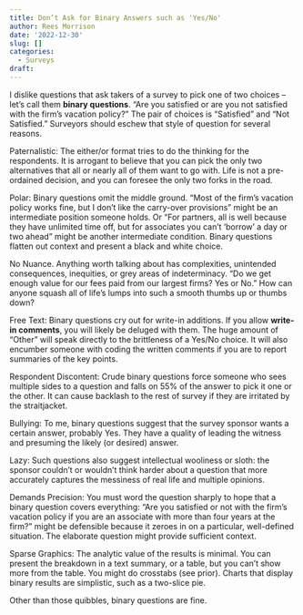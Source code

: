 ```yaml
---
title: Don’t Ask for Binary Answers such as 'Yes/No'
author: Rees Morrison
date: '2022-12-30'
slug: []
categories:
  - Surveys
draft: 
---
```


I dislike questions that ask takers of a survey to pick one of two choices – let’s call them **binary questions**.  “Are you satisfied or are you not satisfied with the firm’s vacation policy?”  The pair of choices is “Satisfied” and “Not Satisfied.”  Surveyors should eschew that style of question for several reasons.

Paternalistic: The either/or format tries to do the thinking for the respondents.  It is arrogant to believe that you can pick the only two alternatives that all or nearly all of them want to go with.  Life is not a pre-ordained decision, and you can foresee the only two forks in the road.

Polar:  Binary questions omit the middle ground.  “Most of the firm’s vacation policy works fine, but I don’t like the carry-over provisions” might be an intermediate position someone holds.   Or “For partners, all is well because they have unlimited time off, but for associates you can’t ‘borrow’ a day or two ahead” might be another intermediate condition.  Binary questions flatten out context and present a black and white choice.

No Nuance.  Anything worth talking about has complexities, unintended consequences, inequities, or grey areas of indeterminacy.  “Do we get enough value for our fees paid from our largest firms?  Yes or No.”  How can anyone squash all of life’s lumps into such a smooth thumbs up or thumbs down?    

Free Text:  Binary questions cry out for write-in additions.  If you allow **write-in comments**, you will likely be deluged with them.  The huge amount of “Other” will speak directly to the brittleness of a Yes/No choice.  It will also encumber someone with coding the written comments if you are to report summaries of the key points.

Respondent Discontent: Crude binary questions force someone who sees multiple sides to a question and falls on 55% of the answer to pick it one or the other.  It can cause backlash to the rest of survey if they are irritated by the straitjacket.

Bullying:  To me, binary questions suggest that the survey sponsor wants a certain answer, probably Yes.  They have a quality of leading the witness and presuming the likely (or desired) answer.  

Lazy:  Such questions also suggest intellectual wooliness or sloth: the sponsor couldn’t or wouldn’t think harder about a question that more accurately captures the messiness of real life and multiple opinions.

Demands Precision:  You must word the question sharply to hope that a binary question covers everything: “Are you satisfied or not with the firm’s vacation policy if you are an associate with more than four years at the firm?” might be defensible because it zeroes in on a particular, well-defined situation.  The elaborate question might provide sufficient context.

Sparse Graphics:  The analytic value of the results is minimal.  You can present the breakdown in a text summary, or a table, but you can’t show more from the table.  You might do crosstabs (see prior). Charts that display binary results are simplistic, such as a two-slice pie.

Other than those quibbles, binary questions are fine.
